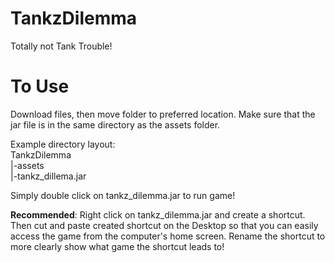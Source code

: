 # TankzDilemma
Totally not Tank Trouble!

# To Use
Download files, then move folder to preferred location. Make sure that the jar file is in the same directory as the assets folder. 

Example directory layout:  
TankzDilemma  
|-assets  
|-tankz_dillema.jar  
  
Simply double click on tankz_dilemma.jar to run game!

**Recommended**: Right click on tankz_dilemma.jar and create a shortcut. 
Then cut and paste created shortcut on the Desktop so that you can easily access the game from the computer's home screen. 
Rename the shortcut to more clearly show what game the shortcut leads to!
